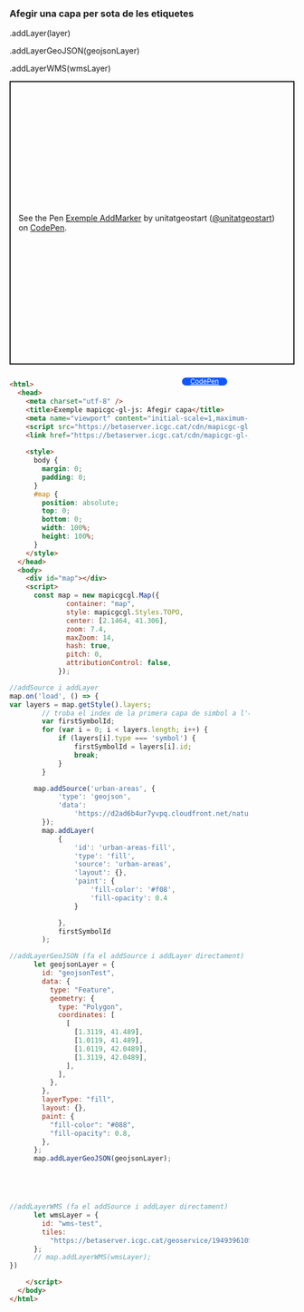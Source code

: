 ### Afegir una capa per sota de les etiquetes

.addLayer(layer)

.addLayerGeoJSON(geojsonLayer)

.addLayerWMS(wmsLayer)

<p class="codepen" data-height="500" data-theme-id="light" data-slug-hash="LYadwPy" data-editable="true" data-user="unitatgeostart" style="height: 500px; box-sizing: border-box; display: flex; align-items: center; justify-content: center; border: 2px solid; margin: 1em 0; padding: 1em;">
  <span>See the Pen <a href="https://codepen.io/unitatgeostart/pen/LYadwPy">
  Exemple AddMarker</a> by unitatgeostart (<a href="https://codepen.io/unitatgeostart">@unitatgeostart</a>)
  on <a href="https://codepen.io">CodePen</a>.</span>
</p>
<script async src="https://cpwebassets.codepen.io/assets/embed/ei.js"></script>

<a style="color: white" target="_blank" class=" button btn btn-primary" href="https://codepen.io/unitatgeostart/pen/LYadwPy">CodePen</a>



<style>
  .button{
    position: relative;
    top: 9px;
    z-index: 1;
    /* right: -46px; */
    width: 80px;
    float: right;
    right: 119px;
    background-color: #0d58ff;
    border-radius: 10px;
    text-align: -webkit-center;
    font-size: smaller;
    
  }
    .button:hover{

    background-color: #032879;

  }
  </style>

```html 

<html>
  <head>
    <meta charset="utf-8" />
    <title>Exemple mapicgc-gl-js: Afegir capa</title>
    <meta name="viewport" content="initial-scale=1,maximum-scale=1,user-scalable=no" />
    <script src="https://betaserver.icgc.cat/cdn/mapicgc-gl-js/mapicgc-gl.js"></script>
    <link href="https://betaserver.icgc.cat/cdn/mapicgc-gl-js/mapicgc-gl.css" rel="stylesheet" />
  
    <style>
      body {
        margin: 0;
        padding: 0;
      }
      #map {
        position: absolute;
        top: 0;
        bottom: 0;
        width: 100%;
        height: 100%;
      }
    </style>
  </head>
  <body>
    <div id="map"></div>
    <script>
      const map = new mapicgcgl.Map({
              container: "map",
              style: mapicgcgl.Styles.TOPO,
              center: [2.1464, 41.306],
              zoom: 7.4,
              maxZoom: 14,
              hash: true,
              pitch: 0,
              attributionControl: false,
            });

//addSource i addLayer
map.on('load', () => {
var layers = map.getStyle().layers;
        // troba el index de la primera capa de simbol a l'estil del mapa, per inserir la nova capa per sota.
        var firstSymbolId;
        for (var i = 0; i < layers.length; i++) {
            if (layers[i].type === 'symbol') {
                firstSymbolId = layers[i].id;
                break;
            }
        }

      map.addSource('urban-areas', {
            'type': 'geojson',
            'data':
                'https://d2ad6b4ur7yvpq.cloudfront.net/naturalearth-3.3.0/ne_50m_urban_areas.geojson'
        });
        map.addLayer(
            {
                'id': 'urban-areas-fill',
                'type': 'fill',
                'source': 'urban-areas',
                'layout': {},
                'paint': {
                    'fill-color': '#f08',
                    'fill-opacity': 0.4
                }

            },
            firstSymbolId
        );

//addLayerGeoJSON (fa el addSource i addLayer directament)
      let geojsonLayer = {
        id: "geojsonTest",
        data: {
          type: "Feature",
          geometry: {
            type: "Polygon",
            coordinates: [
              [
                [1.3119, 41.489],
                [1.0119, 41.489],
                [1.0119, 42.0489],
                [1.3119, 42.0489],
              ],
            ],
          },
        },
        layerType: "fill",
        layout: {},
        paint: {
          "fill-color": "#088",
          "fill-opacity": 0.8,
        },
      };
      map.addLayerGeoJSON(geojsonLayer);





//addLayerWMS (fa el addSource i addLayer directament)
      let wmsLayer = {
        id: "wms-test",
        tiles:
          "https://betaserver.icgc.cat/geoservice/194939610536528507705272100186218457502?service=WMS&request=GetMap&layers=swllH1905&styles=&format=image%2Fpng&transparent=true&version=1.1.1&nom=swellHeight_20210903&tipus=wms&businessId=-1&width=256&height=256&srs=EPSG%3A3857&bbox={bbox-epsg-3857}",
      };
      // map.addLayerWMS(wmsLayer);
})

    </script>
  </body>
</html>
```
